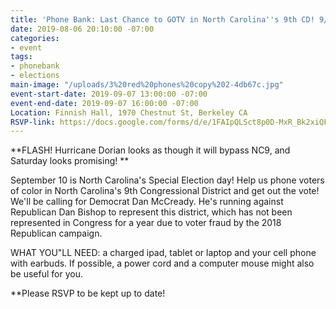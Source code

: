 ```yaml
---
title: 'Phone Bank: Last Chance to GOTV in North Carolina''s 9th CD! 9/7 [updated]'
date: 2019-08-06 20:10:00 -07:00
categories:
- event
tags:
- phonebank
- elections
main-image: "/uploads/3%20red%20phones%20copy%202-4db67c.jpg"
event-start-date: 2019-09-07 13:00:00 -07:00
event-end-date: 2019-09-07 16:00:00 -07:00
Location: Finnish Hall, 1970 Chestnut St, Berkeley CA
RSVP-link: https://docs.google.com/forms/d/e/1FAIpQLSct8p0D-MxR_Bk2xiQFDvVsfTYpQv6u0-32WeEQbsoOLkC2EQ/viewform
---
```


\*\*FLASH! Hurricane Dorian looks as though it will bypass NC9, and Saturday looks promising! \*\* 

September 10 is North Carolina's Special Election day! Help us phone voters of color in North Carolina's 9th Congressional District and get out the vote! We'll be calling for Democrat Dan McCready.  He's running against Republican Dan Bishop to represent this district, which has not been represented in Congress for a year due to voter fraud by the 2018 Republican campaign.

WHAT YOU"LL NEED: a charged ipad, tablet or laptop and your cell phone with earbuds.  If possible, a power cord and a computer mouse might also be useful for you.

\*\*Please RSVP to be kept up to date!